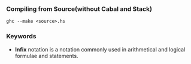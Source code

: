 ### Compiling from Source(without Cabal and Stack)
`ghc --make <source>.hs`

### Keywords
* **Infix** notation is a notation commonly used in arithmetical and logical formulae and statements.
